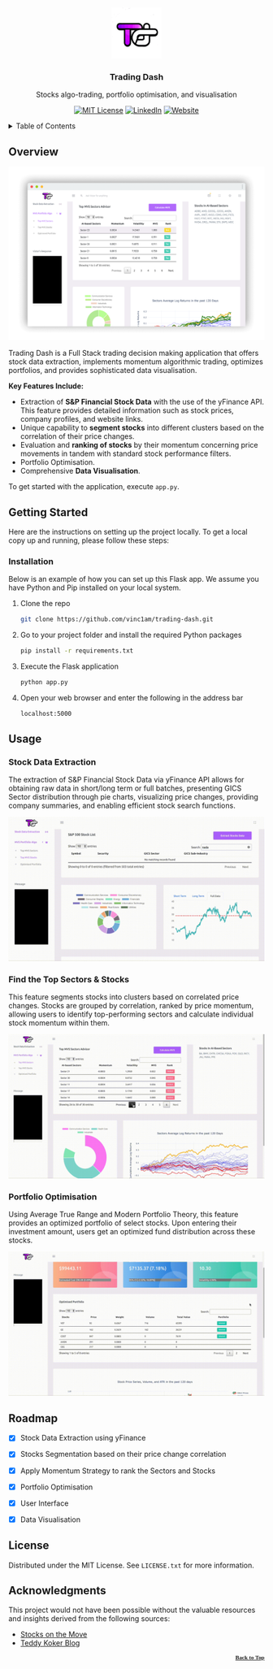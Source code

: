 <!-- HEADER -->
<a id="readme-top"></a>

<br />
<div align="center">
  <a href="https://github.com/vinc1am/trading-dash">
    <img src="assets/images/logo.svg" alt="Logo" width="100" height="100">
  </a>

  <h3 align="center">Trading Dash</h3>

  <p align="center">
    Stocks algo-trading, portfolio optimisation, and visualisation
    <br />
  </p>

  [![MIT License][license-shield]][license-url]
  [![LinkedIn][linkedin-shield]][linkedin-url]
  [![Website][website-shield]][website-url]

</div>

<details>
  <summary>Table of Contents</summary>
  <ol>
    <li>
      <a href="#about-the-project">Overview</a>
    </li>
    <li>
      <a href="#getting-started">Installation</a>
    </li>
    <li><a href="#usage">Usage</a></li>
    <li><a href="#roadmap">Roadmap</a></li>
    <li><a href="#license">License</a></li>
    <li><a href="#acknowledgments">Acknowledgments</a></li>
  </ol>
</details>



<!-- Overview -->
## Overview

![Product Name Screen Shot](assets/images/pj04-img01.png)

Trading Dash is a Full Stack trading decision making application that offers stock data extraction, implements momentum algorithmic trading, optimizes portfolios, and provides sophisticated data visualisation.

**Key Features Include:**

* Extraction of **S&P Financial Stock Data** with the use of the yFinance API. This feature provides detailed information such as stock prices, company profiles, and website links.
* Unique capability to **segment stocks** into different clusters based on the correlation of their price changes.
* Evaluation and **ranking of stocks** by their momentum concerning price movements in tandem with standard stock performance filters.
* Portfolio Optimisation.
* Comprehensive **Data Visualisation**.

To get started with the application, execute `app.py`. 



<!-- GETTING STARTED -->
## Getting Started

Here are the instructions on setting up the project locally. To get a local copy up and running, please follow these steps:

### Installation

Below is an example of how you can set up this Flask app. We assume you have Python and Pip installed on your local system.

1. Clone the repo
   ```sh
   git clone https://github.com/vinc1am/trading-dash.git
   ```
2. Go to your project folder and install the required Python packages
   ```sh
   pip install -r requirements.txt
   ```
3. Execute the Flask application
   ```sh
   python app.py
   ```
4. Open your web browser and enter the following in the address bar
   ```sh
   localhost:5000
   ```



<!-- USAGE EXAMPLES -->
## Usage

### Stock Data Extraction
The extraction of S&P Financial Stock Data via yFinance API allows for obtaining raw data in short/long term or full batches, presenting GICS Sector distribution through pie charts, visualizing price changes, providing company summaries, and enabling efficient stock search functions.

![Stock Data Extraction](assets/images/pj_gif_1.gif)

### Find the Top Sectors & Stocks

This feature segments stocks into clusters based on correlated price changes. Stocks are grouped by correlation, ranked by price momentum, allowing users to identify top-performing sectors and calculate individual stock momentum within them.

![Top Sectors & Stocks](assets/images/pj_gif_2.gif)

### Portfolio Optimisation
Using Average True Range and Modern Portfolio Theory, this feature provides an optimized portfolio of select stocks. Upon entering their investment amount, users get an optimized fund distribution across these stocks.

![Portfolio Optimisation](assets/images/pj_gif_3.gif)






<!-- ROADMAP -->
## Roadmap

- [x] Stock Data Extraction using yFinance
- [x] Stocks Segmentation based on their price change correlation
- [x] Apply Momentum Strategy to rank the Sectors and Stocks
- [x] Portfolio Optimisation
- [x] User Interface
- [x] Data Visualisation



<!-- LICENSE -->
## License

Distributed under the MIT License. See `LICENSE.txt` for more information.



<!-- ACKNOWLEDGMENTS -->
## Acknowledgments

This project would not have been possible without the valuable resources and insights derived from the following sources:


* [Stocks on the Move](https://www.amazon.com/gp/product/1511466146/ref=as_li_qf_asin_il_tl?ie=UTF8&tag=teddykoker-20&creative=9325&linkCode=as2&creativeASIN=1511466146&linkId=92abe2e8f3dd2c9b9cc7d23fa6693dc5)
* [Teddy Koker Blog](https://teddykoker.com/2019/05/momentum-strategy-from-stocks-on-the-move-in-python/)

<p align="right" style="font-family:verdana;font-size:80%;color:blue"><b><a href="#readme-top" >Back to Top</a></b></p>



<!-- MARKDOWN LINKS & IMAGES -->
[license-shield]: https://img.shields.io/badge/License-MIT-yellow.svg
[license-url]: https://opensource.org/licenses/MIT
[website-shield]: https://img.shields.io/badge/Website-blue.svg
[website-url]: https://www.vinc1am.com
[linkedin-shield]: https://img.shields.io/badge/LinkedIn-blue.svg
[linkedin-url]: https://www.linkedin.com/in/vinc1am/


